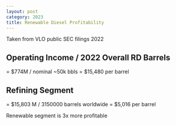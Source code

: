 ```yaml
---
layout: post
category: 2023
title: Renewable Diesel Profitability
---
```


Taken from VLO public SEC filings 2022

## Operating Income / 2022 Overall RD Barrels
= $774M / nominal ~50k bbls
= $15,480 per barrel


## Refining Segment
= $15,803 M / 3150000 barrels worldwide
= $5,016 per barrel


Renewable segment is 3x more profitable
